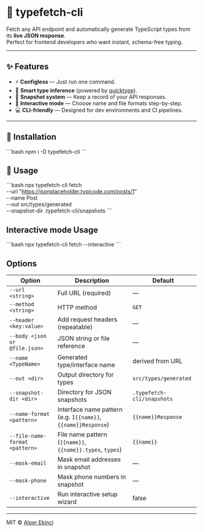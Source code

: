 # 🧩 typefetch-cli

Fetch any API endpoint and automatically generate TypeScript types from its **live JSON response**.  
Perfect for frontend developers who want instant, schema-free typing.

---

## ✨ Features
- ⚡ **Configless** — Just run one command.
- 🧠 **Smart type inference** (powered by [quicktype](https://github.com/quicktype/quicktype)).
- 💾 **Snapshot system** — Keep a record of your API responses.
- 🧩 **Interactive mode** — Choose name and file formats step-by-step.
- 💻 **CLI-friendly** — Designed for dev environments and CI pipelines.

---

## 🚀 Installation
\`\`\`bash
npm i -D typefetch-cli
\`\`\`

## 🧰 Usage
\`\`\`bash
npx typefetch-cli fetch \
  --url "https://jsonplaceholder.typicode.com/posts/1" \
  --name Post \
  --out src/types/generated \
  --snapshot-dir .typefetch-cli/snapshots
\`\`\`

## Interactive mode Usage
\`\`\`bash
npx typefetch-cli fetch --interactive
\`\`\`

## Options
| Option | Description | Default |
|--------|--------------|----------|
| `--url <string>` | Full URL (required) | — |
| `--method <string>` | HTTP method | `GET` |
| `--header <key:value>` | Add request headers (repeatable) | — |
| `--body <json or @file.json>` | JSON string or file reference | — |
| `--name <TypeName>` | Generated type/interface name | derived from URL |
| `--out <dir>` | Output directory for types | `src/types/generated` |
| `--snapshot-dir <dir>` | Directory for JSON snapshots | `.typefetch-cli/snapshots` |
| `--name-format <pattern>` | Interface name pattern (e.g. `I{{name}}`, `{{name}}Response`) | `{{name}}Response` |
| `--file-name-format <pattern>` | File name pattern (`{{name}}`, `{{name}}.types`, `types`) | `{{name}}` |
| `--mask-email` | Mask email addresses in snapshot | — |
| `--mask-phone` | Mask phone numbers in snapshot | — |
| `--interactive` | Run interactive setup wizard | false |

---

MIT © [Alper Ekinci](https://github.com/alperekinci99)
